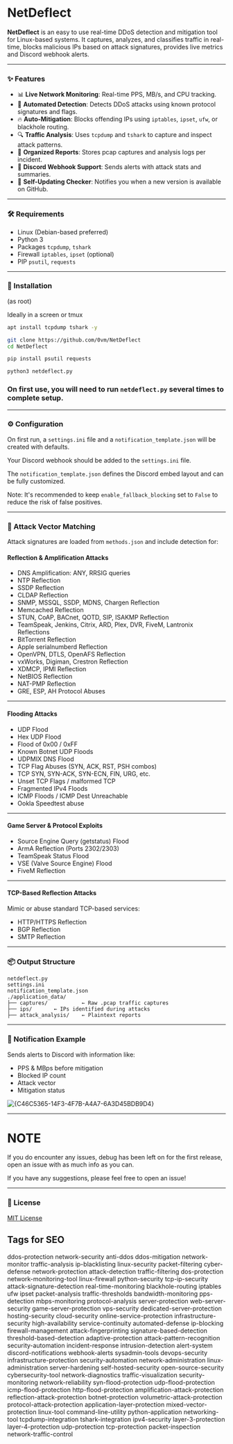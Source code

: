 # NetDeflect

**NetDeflect** is an easy to use real-time DDoS detection and mitigation tool for Linux-based systems. It captures, analyzes, and classifies traffic in real-time, blocks malicious IPs based on attack signatures, provides live metrics and Discord webhook alerts.

---

### ✨ Features

- 📊 **Live Network Monitoring**: Real-time PPS, MB/s, and CPU tracking.
- 🚨 **Automated Detection**: Detects DDoS attacks using known protocol signatures and flags.
- 🔥 **Auto-Mitigation**: Blocks offending IPs using `iptables`, `ipset`, `ufw`, or blackhole routing.
- 🔍 **Traffic Analysis**: Uses `tcpdump` and `tshark` to capture and inspect attack patterns.
- 📁 **Organized Reports**: Stores pcap captures and analysis logs per incident.
- 📡 **Discord Webhook Support**: Sends alerts with attack stats and summaries.
- 🔄 **Self-Updating Checker**: Notifies you when a new version is available on GitHub.

---

### 🛠 Requirements

- Linux (Debian-based preferred)
- Python 3
- Packages `tcpdump`, `tshark`
- Firewall `iptables`, `ipset` (optional)
- PIP `psutil`, `requests`

---

### 🚀 Installation
(as root)

Ideally in a screen or tmux
```bash
apt install tcpdump tshark -y

git clone https://github.com/0vm/NetDeflect
cd NetDeflect

pip install psutil requests

python3 netdeflect.py
```
### On first use, you will need to run `netdeflect.py` several times to complete setup.

---

### ⚙️ Configuration

On first run, a `settings.ini` file and a `notification_template.json` will be created with defaults.

Your Discord webhook should be added to the `settings.ini` file.

The `notification_template.json` defines the Discord embed layout and can be fully customized.

Note: It's recommended to keep `enable_fallback_blocking` set to `False` to reduce the risk of false positives.

---

### 🧠 Attack Vector Matching

Attack signatures are loaded from `methods.json` and include detection for:

#### Reflection & Amplification Attacks
- DNS Amplification: ANY, RRSIG queries  
- NTP Reflection  
- SSDP Reflection  
- CLDAP Reflection  
- SNMP, MSSQL, SSDP, MDNS, Chargen Reflection  
- Memcached Reflection  
- STUN, CoAP, BACnet, QOTD, SIP, ISAKMP Reflection  
- TeamSpeak, Jenkins, Citrix, ARD, Plex, DVR, FiveM, Lantronix Reflections  
- BitTorrent Reflection  
- Apple serialnumberd Reflection  
- OpenVPN, DTLS, OpenAFS Reflection  
- vxWorks, Digiman, Crestron Reflection  
- XDMCP, IPMI Reflection  
- NetBIOS Reflection  
- NAT-PMP Reflection  
- GRE, ESP, AH Protocol Abuses  

---

#### Flooding Attacks
- UDP Flood  
- Hex UDP Flood  
- Flood of 0x00 / 0xFF  
- Known Botnet UDP Floods  
- UDPMIX DNS Flood  
- TCP Flag Abuses (SYN, ACK, RST, PSH combos)  
- TCP SYN, SYN-ACK, SYN-ECN, FIN, URG, etc.  
- Unset TCP Flags / malformed TCP  
- Fragmented IPv4 Floods  
- ICMP Floods / ICMP Dest Unreachable  
- Ookla Speedtest abuse  

---

#### Game Server & Protocol Exploits
- Source Engine Query (getstatus) Flood  
- ArmA Reflection (Ports 2302/2303)  
- TeamSpeak Status Flood  
- VSE (Valve Source Engine) Flood  
- FiveM Reflection  

---

#### TCP-Based Reflection Attacks

Mimic or abuse standard TCP-based services:

- HTTP/HTTPS Reflection  
- BGP Reflection  
- SMTP Reflection  

---

### 📦 Output Structure

```
netdeflect.py
settings.ini
notification_template.json
./application_data/
├── captures/           ← Raw .pcap traffic captures
├── ips/       ← IPs identified during attacks
├── attack_analysis/    ← Plaintext reports
```

---

### 📢 Notification Example

Sends alerts to Discord with information like:

- PPS & MBps before mitigation
- Blocked IP count
- Attack vector
- Mitigation status

![{C46C5365-14F3-4F7B-A4A7-6A3D45BDB9D4}](https://github.com/user-attachments/assets/8f0e07c6-8557-498f-9a74-89f6fd42750f)

---

# NOTE

If you do encounter any issues, debug has been left on for the first release, open an issue with as much info as you can.

If you have any suggestions, please feel free to open an issue!

---

### 🧾 License

[MIT License](LICENSE)


## Tags for SEO
ddos-protection network-security anti-ddos ddos-mitigation network-monitor traffic-analysis ip-blacklisting linux-security packet-filtering cyber-defense network-protection attack-detection traffic-filtering dos-protection network-monitoring-tool linux-firewall python-security tcp-ip-security attack-signature-detection real-time-monitoring blackhole-routing iptables ufw ipset packet-analysis traffic-thresholds bandwidth-monitoring pps-detection mbps-monitoring protocol-analysis server-protection web-server-security game-server-protection vps-security dedicated-server-protection hosting-security cloud-security online-service-protection infrastructure-security high-availability service-continuity automated-defense ip-blocking firewall-management attack-fingerprinting signature-based-detection threshold-based-detection adaptive-protection attack-pattern-recognition security-automation incident-response intrusion-detection alert-system discord-notifications webhook-alerts sysadmin-tools devops-security infrastructure-protection security-automation network-administration linux-administration server-hardening self-hosted-security open-source-security cybersecurity-tool network-diagnostics traffic-visualization security-monitoring network-reliability syn-flood-protection udp-flood-protection icmp-flood-protection http-flood-protection amplification-attack-protection reflection-attack-protection botnet-protection volumetric-attack-protection protocol-attack-protection application-layer-protection mixed-vector-protection linux-tool command-line-utility python-application networking-tool tcpdump-integration tshark-integration ipv4-security layer-3-protection layer-4-protection udp-protection tcp-protection packet-inspection network-traffic-control
